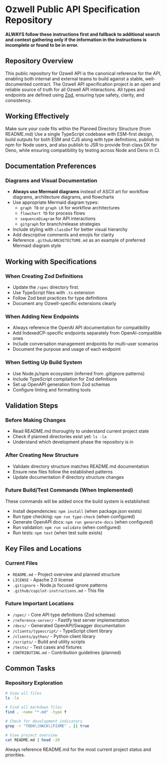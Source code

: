 # Ozwell Public API Specification Repository

**ALWAYS follow these instructions first and fallback to additional search and context gathering only if the information in the instructions is incomplete or found to be in error.**

## Repository Overview
This public repository for Ozwell API is the canonical reference for the API, enabling both internal and external teams to build against a stable, well-documented contract.
The Ozwell API specification project is an open and reliable source of truth for all Ozwell API interactions. All types and endpoints are defined using [Zod](https://github.com/colinhacks/zod), ensuring type safety, clarity, and consistency. 

## Working Effectively
Make sure your code fits within the Planned Directory Structure (from README.md)
Use a single TypeScript codebase with ESM-first design, build outputs for both ESM and CJS along with type definitions, publish to npm for Node users, and also publish to JSR to provide first-class DX for Deno, while ensuring compatibility by testing across Node and Deno in CI.

## Documentation Preferences

### Diagrams and Visual Documentation
- **Always use Mermaid diagrams** instead of ASCII art for workflow diagrams, architecture diagrams, and flowcharts
- Use appropriate Mermaid diagram types:
  - `graph TB` or `graph LR` for workflow architectures
  - `flowchart TD` for process flows
  - `sequenceDiagram` for API interactions
  - `gitgraph` for branch/release strategies
- Include styling with `classDef` for better visual hierarchy
- Add descriptive comments and emojis for clarity
- Reference `.github/ARCHITECTURE.md` as an example of preferred Mermaid diagram style


## Working with Specifications

### When Creating Zod Definitions
- Update the `/spec` directory first.
- Use TypeScript files with `.ts` extension
- Follow Zod best practices for type definitions
- Document any Ozwell-specific extensions clearly

### When Adding New Endpoints
- Always reference the OpenAI API documentation for compatibility
- Add IndexedCP-specific endpoints separately from OpenAI-compatible ones
- Include conversation management endpoints for multi-user scenarios
- Document the purpose and usage of each endpoint

### When Setting Up Build System
- Use Node.js/npm ecosystem (inferred from .gitignore patterns)
- Include TypeScript compilation for Zod definitions
- Set up OpenAPI generation from Zod schemas
- Configure linting and formatting tools

## Validation Steps

### Before Making Changes
- Read README.md thoroughly to understand current project state
- Check if planned directories exist yet: `ls -la`
- Understand which development phase the repository is in

### After Creating New Structure
- Validate directory structure matches README.md documentation
- Ensure new files follow the established patterns
- Update documentation if directory structure changes

### Future Build/Test Commands (When Implemented)
These commands will be added once the build system is established:
- Install dependencies: `npm install` (when package.json exists)
- Run type checking: `npm run type-check` (when configured)
- Generate OpenAPI docs: `npm run generate-docs` (when configured)  
- Run validation: `npm run validate` (when configured)
- Run tests: `npm test` (when test suite exists)

## Key Files and Locations

### Current Files
- `README.md` - Project overview and planned structure
- `LICENSE` - Apache 2.0 license
- `.gitignore` - Node.js focused ignore patterns
- `.github/copilot-instructions.md` - This file

### Future Important Locations
- `/spec/` - Core API type definitions (Zod schemas)
- `/reference-server/` - Fastify test server implementation
- `/docs/` - Generated OpenAPI/Swagger documentation
- `/clients/typescript/` - TypeScript client library
- `/clients/python/` - Python client library
- `/scripts/` - Build and utility scripts
- `/tests/` - Test cases and fixtures
- `CONTRIBUTING.md` - Contribution guidelines (planned)

## Common Tasks

### Repository Exploration
```bash
# View all files
ls -la

# Find all markdown files  
find . -name "*.md" -type f

# Check for development indicators
grep -r "TODO\|HACK\|FIXME" . || true

# View project overview
cat README.md | head -20
```

Always reference README.md for the most current project status and priorities.
